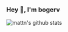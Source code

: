 ### Hey 👋, I'm bogerv

<!--
**bogerv/bogerv** is a ✨ _special_ ✨ repository because its `README.md` (this file) appears on your GitHub profile.

Here are some ideas to get you started:

- 🔭 I’m currently working on ...
- 🌱 I’m currently learning ...
- 👯 I’m looking to collaborate on ...
- 🤔 I’m looking for help with ...
- 💬 Ask me about ...
- 📫 How to reach me: ...
- 😄 Pronouns: ...
- ⚡ Fun fact: ...
![Top Langs](https://github-readme-stats.vercel.app/api/top-langs/?username=bogerv&hide=html)
-->

![mattn's github stats](https://github-readme-stats.vercel.app/api?username=bogerv&show_icons=true&count_private=true&line_height=36)
